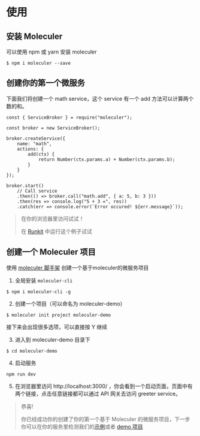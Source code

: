 # 使用

## 安装 Moleculer

可以使用 npm 或 yarn 安装 moleculer

```shell
$ npm i moleculer --save
```

## 创建你的第一个微服务

下面我们将创建一个 math service，这个 service 有一个 add 方法可以计算两个数的和。

```javasript
const { ServiceBroker } = require("moleculer");

const broker = new ServiceBroker();

broker.createService({
    name: "math",
    actions: {
        add(ctx) {
            return Number(ctx.params.a) + Number(ctx.params.b);
        }
    }
});

broker.start()
    // Call service
    .then(() => broker.call("math.add", { a: 5, b: 3 }))
    .then(res => console.log("5 + 3 =", res))
    .catch(err => console.error(`Error occured! ${err.message}`));
```

> 在你的浏览器里访问试试！
>
> 在 [Runkit](https://runkit.com/icebob/moleculer-usage) 中运行这个例子试试

## 创建一个 Moleculer 项目

使用 [moleculer 脚手架](https://moleculer.services/docs/0.13/moleculer-cli.html) 创建一个基于moleculer的微服务项目

1. 全局安装 `moleculer-cli`

```shell
$ npm i moleculer-cli -g
```

2. 创建一个项目（可以命名为 moleculer-demo）

```shell
$ moleculer init project moleculer-demo
```

接下来会出现很多选项，可以直接按 Y 继续

3. 进入到 moleculer-demo 目录下

```shell
$ cd moleculer-demo
```

4. 启动服务

```shell
npm run dev
```

5. 在浏览器里访问 http://localhost:3000/ ，你会看到一个启动页面，页面中有两个链接，点击任意链接都可以通过 API 网关去访问 greeter service。

> 恭喜!
>
> 你已经成功你的创建了你的第一个基于 Moleculer 的微服务项目，下一步你可以在你的服务里检测我们的[示例](https://moleculer.services/docs/0.13/examples.html)或者 [demo 项目](https://github.com/moleculerjs/moleculer-examples)
